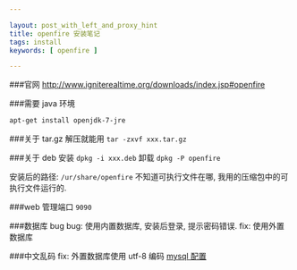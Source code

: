 ```yaml
---

layout: post_with_left_and_proxy_hint
title: openfire 安装笔记
tags: install
keywords: [ openfire ]

---
```


###官网
http://www.igniterealtime.org/downloads/index.jsp#openfire

###需要 java 环境
```sh
apt-get install openjdk-7-jre
```

###关于 tar.gz
解压就能用 `tar -zxvf xxx.tar.gz`

###关于 deb
安装 `dpkg -i xxx.deb` 
卸载 `dpkg -P openfire`

安装后的路径: `/ur/share/openfire`
不知道可执行文件在哪, 我用的压缩包中的可执行文件运行的.

###web 管理端口
`9090`

###数据库 bug
bug: 使用内置数据库, 安装后登录, 提示密码错误. 
fix: 使用外置数据库

###中文乱码
fix: 外置数据库使用 utf-8 编码 [mysql 配置](/2015/07/mysql-settings.html)
